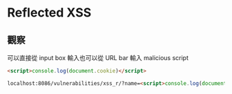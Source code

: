 # Reflected XSS

## 觀察

可以直接從 input box 輸入也可以從 URL bar 輸入 malicious script

```html
<script>console.log(document.cookie)</script>
```

```html
localhost:8086/vulnerabilities/xss_r/?name=<script>console.log(document.cookie)</script>
```
